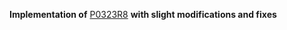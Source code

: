 **Implementation of** [P0323R8](http://www.open-std.org/jtc1/sc22/wg21/docs/papers/2019/p0323r8.html) **with slight modifications and fixes**